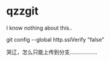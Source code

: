 # qzzgit
I know nothing about this..

git config --global http.sslVerify "false"

哭辽，怎么只能上传到分支………………
